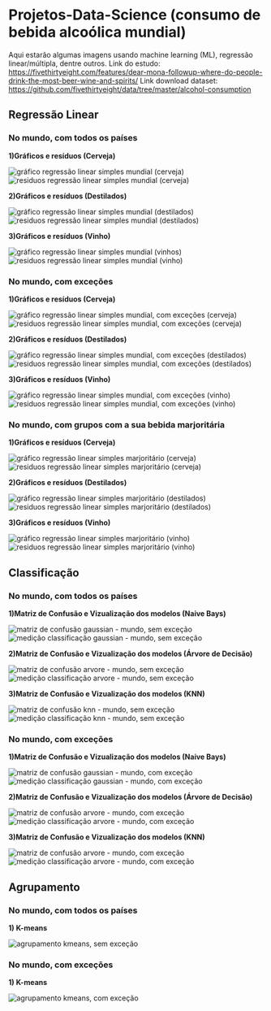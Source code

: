 # Projetos-Data-Science (consumo de bebida alcoólica mundial)
Aqui estarão algumas imagens usando machine learning (ML), regressão linear/múltipla, dentre outros.
Link do estudo: https://fivethirtyeight.com/features/dear-mona-followup-where-do-people-drink-the-most-beer-wine-and-spirits/
Link download dataset: https://github.com/fivethirtyeight/data/tree/master/alcohol-consumption

## Regressão Linear
### No mundo, com todos os países
**1)Gráficos e resíduos (Cerveja)**

![gráfico regressão linear simples mundial (cerveja)](https://user-images.githubusercontent.com/48027825/85955797-a8974280-b957-11ea-8fe4-2a95c75d3ab0.png)
![residuos regressão linear simples mundial (cerveja)](https://user-images.githubusercontent.com/48027825/85955798-a9c86f80-b957-11ea-921e-1efa99f859cb.png)

**2)Gráficos e resíduos (Destilados)**

![gráfico regressão linear simples mundial (destilados)](https://user-images.githubusercontent.com/48027825/85955862-0592f880-b958-11ea-84b7-d0b931fde509.png)
![residuos regressão linear simples mundial (destilados)](https://user-images.githubusercontent.com/48027825/85955865-062b8f00-b958-11ea-8f22-6ebb79747b6c.png)

**3)Gráficos e resíduos (Vinho)**

![gráfico regressão linear simples mundial (vinhos)](https://user-images.githubusercontent.com/48027825/85955915-5c98cd80-b958-11ea-8aeb-fbcf9f220484.png)
![residuos regressão linear simples mundial (vinho)](https://user-images.githubusercontent.com/48027825/85955916-5d316400-b958-11ea-86ec-432412aed34e.png)

### No mundo, com exceções
**1)Gráficos e resíduos (Cerveja)**

![gráfico regressão linear simples mundial, com exceções (cerveja)](https://user-images.githubusercontent.com/48027825/85955955-8520c780-b958-11ea-9b03-024aa0f8565b.png)
![residuos regressão linear simples mundial, com exceções (cerveja)](https://user-images.githubusercontent.com/48027825/85955957-85b95e00-b958-11ea-9c5d-dde32bf70d29.png)

**2)Gráficos e resíduos (Destilados)**

![gráfico regressão linear simples mundial, com exceções (destilados)](https://user-images.githubusercontent.com/48027825/85955975-a681b380-b958-11ea-866b-17e84416514c.png)
![residuos regressão linear simples mundial, com exceções (destilados)](https://user-images.githubusercontent.com/48027825/85955978-a71a4a00-b958-11ea-97b2-5f20a3b9c89f.png)

**3)Gráficos e resíduos (Vinho)**

![gráfico regressão linear simples mundial, com exceções (vinho)](https://user-images.githubusercontent.com/48027825/85955993-c31deb80-b958-11ea-9eef-17f07e30148f.png)
![residuos regressão linear simples mundial, com exceções (vinho)](https://user-images.githubusercontent.com/48027825/85955994-c3b68200-b958-11ea-97c8-aed7a19bebd2.png)

### No mundo, com grupos com a sua bebida marjoritária
**1)Gráficos e resíduos (Cerveja)**

![gráfico regressão linear simples marjoritário (cerveja)](https://user-images.githubusercontent.com/48027825/85956063-56572100-b959-11ea-9c7a-55ac2ab63177.png)
![residuos regressão linear simples marjoritário (cerveja)](https://user-images.githubusercontent.com/48027825/85956064-56efb780-b959-11ea-9526-9c7350544601.png)

**2)Gráficos e resíduos (Destilados)**

![gráfico regressão linear simples marjoritário (destilados)](https://user-images.githubusercontent.com/48027825/85956085-9cac8000-b959-11ea-8193-d6165ca9c567.png)
![residuos regressão linear simples marjoritário (destilados)](https://user-images.githubusercontent.com/48027825/85956086-9d451680-b959-11ea-93fb-e2c18cf15299.png)

**3)Gráficos e resíduos (Vinho)**

![gráfico regressão linear simples marjoritário (vinho)](https://user-images.githubusercontent.com/48027825/85956099-c2398980-b959-11ea-8f10-36103c308f66.png)
![residuos regressão linear simples marjoritário (vinho)](https://user-images.githubusercontent.com/48027825/85956100-c2d22000-b959-11ea-8fbd-d8ded0c8f694.png)

## Classificação
### No mundo, com todos os países
**1)Matriz de Confusão e Vizualização dos modelos (Naive Bays)**

![matriz de confusão gaussian - mundo, sem exceção](https://user-images.githubusercontent.com/48027825/85956145-425fef00-b95a-11ea-9d74-d4a6ab05af4e.png)
![medição classificação gaussian - mundo, sem exceção](https://user-images.githubusercontent.com/48027825/85956146-42f88580-b95a-11ea-9f56-6a3152a001fa.png)

**2)Matriz de Confusão e Vizualização dos modelos (Árvore de Decisão)**

![matriz de confusão arvore - mundo, sem exceção](https://user-images.githubusercontent.com/48027825/85956200-b8645600-b95a-11ea-8f17-bf7bc1fcc685.png)
![medição classificação arvore - mundo, sem exceção](https://user-images.githubusercontent.com/48027825/85956204-b9958300-b95a-11ea-8f4a-9880adf75f8a.png)

**3)Matriz de Confusão e Vizualização dos modelos (KNN)**

![matriz de confusão knn - mundo, sem exceção](https://user-images.githubusercontent.com/48027825/85956746-4988fc00-b95e-11ea-9d56-68ca201dfc65.png)
![medição classificação knn - mundo, sem exceção](https://user-images.githubusercontent.com/48027825/85956745-48f06580-b95e-11ea-9fda-ad59107cf6cb.png)

### No mundo, com exceções
**1)Matriz de Confusão e Vizualização dos modelos (Naive Bays)**

![matriz de confusão gaussian - mundo, com exceção](https://user-images.githubusercontent.com/48027825/85956179-89e67b00-b95a-11ea-84f3-e778a8d5fc82.png)
![medição classificação gaussian - mundo, com exceção](https://user-images.githubusercontent.com/48027825/85956181-8a7f1180-b95a-11ea-9844-58efd0e2a604.png)

**2)Matriz de Confusão e Vizualização dos modelos (Árvore de Decisão)**

![matriz de confusão arvore - mundo, com exceção](https://user-images.githubusercontent.com/48027825/85956203-b8fcec80-b95a-11ea-8577-4d3f189191ee.png)
![medição classificação arvore - mundo, com exceção](https://user-images.githubusercontent.com/48027825/85956201-b8fcec80-b95a-11ea-8661-b13c0a15af30.png)

**3)Matriz de Confusão e Vizualização dos modelos (KNN)**

![matriz de confusão arvore - mundo, com exceção](https://user-images.githubusercontent.com/48027825/85956744-4857cf00-b95e-11ea-8c0b-6fdb33b30df6.png)
![medição classificação arvore - mundo, com exceção](https://user-images.githubusercontent.com/48027825/85956748-4988fc00-b95e-11ea-95e8-e30bb7b3019d.png)

## Agrupamento
### No mundo, com todos os países
**1) K-means**

![agrupamento kmeans, sem exceção](https://user-images.githubusercontent.com/48027825/85956831-d6cc5080-b95e-11ea-8c87-2e3103622fc0.png)

### No mundo, com exceções
**1) K-means**

![agrupamento kmeans, com exceção](https://user-images.githubusercontent.com/48027825/85956832-d764e700-b95e-11ea-9496-0fd9810a2ce3.png)

